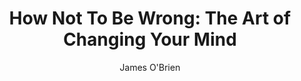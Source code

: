 ---
title: "How Not To Be Wrong: The Art of Changing Your Mind"
author: "James O'Brien"
isbn: "0753557703"
isbn13: "9780753557709"
rating: "3"
publisher: "WH Allen"
pages: "240"
publishYear: "2020"
read: "2020"
goodreads_id: "49198606"
---